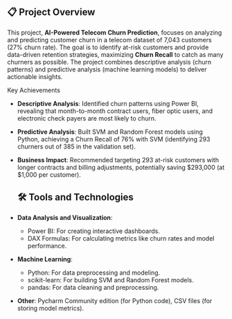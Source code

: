 ## 📋 Project Overview

This project, **AI-Powered Telecom Churn Prediction**, focuses on analyzing and predicting customer churn in a telecom dataset of 7,043 customers (27% churn rate). The goal is to identify at-risk customers and provide data-driven retention strategies, maximizing **Churn Recall**  to catch as many churners as possible. The project combines descriptive analysis (churn patterns) and predictive analysis (machine learning models) to deliver actionable insights.

Key Achievements
- **Descriptive Analysis**: Identified churn patterns using Power BI, revealing that month-to-month contract users, fiber optic users, and electronic check payers are most likely to churn.
- **Predictive Analysis**: Built SVM and Random Forest models using Python, achieving a Churn Recall of 76% with SVM (identifying 293 churners out of 385 in the validation set).
- **Business Impact**: Recommended targeting 293 at-risk customers with longer contracts and billing adjustments, potentially saving $293,000 (at $1,000 per customer).

  ## 🛠️ Tools and Technologies
- **Data Analysis and Visualization**:
  - Power BI: For creating interactive dashboards.
  - DAX Formulas: For calculating metrics like churn rates and model performance.
- **Machine Learning**:
  - Python: For data preprocessing and modeling.
  - scikit-learn: For building SVM and Random Forest models.
  - pandas: For data cleaning and preprocessing.
- **Other**: Pycharm Community edition (for Python code), CSV files (for storing model metrics).
